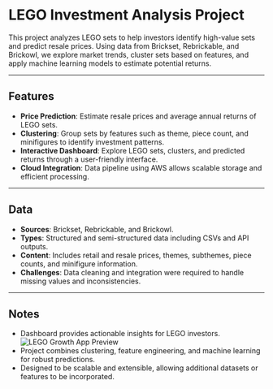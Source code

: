 # LEGO Investment Analysis Project

This project analyzes LEGO sets to help investors identify high-value sets and predict resale prices. Using data from Brickset, Rebrickable, and Brickowl, we explore market trends, cluster sets based on features, and apply machine learning models to estimate potential returns.

---

## Features

- **Price Prediction**: Estimate resale prices and average annual returns of LEGO sets.  
- **Clustering**: Group sets by features such as theme, piece count, and minifigures to identify investment patterns.  
- **Interactive Dashboard**: Explore LEGO sets, clusters, and predicted returns through a user-friendly interface.  
- **Cloud Integration**: Data pipeline using AWS allows scalable storage and efficient processing.

---

## Data

- **Sources**: Brickset, Rebrickable, and Brickowl.  
- **Types**: Structured and semi-structured data including CSVs and API outputs.  
- **Content**: Includes retail and resale prices, themes, subthemes, piece counts, and minifigure information.  
- **Challenges**: Data cleaning and integration were required to handle missing values and inconsistencies.

---


## Notes

- Dashboard provides actionable insights for LEGO investors.
  ![LEGO Growth App Preview](downloads/dashboard_preview.png)
- Project combines clustering, feature engineering, and machine learning for robust predictions.  
- Designed to be scalable and extensible, allowing additional datasets or features to be incorporated.
